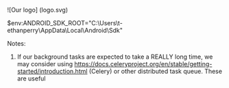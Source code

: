 ![Our logo] (logo.svg)

$env:ANDROID_SDK_ROOT="C:\Users\t-ethanperry\AppData\Local\Android\Sdk"

Notes:
1. If our background tasks are expected to take a REALLY long time, we may consider using https://docs.celeryproject.org/en/stable/getting-started/introduction.html (Celery) or other distributed task queue. These are useful